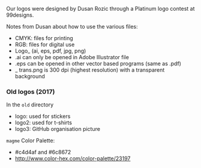 Our logos were designed by Dusan Rozic through a Platinum logo contest at 99designs.

Notes from Dusan about how to use the various files:
- CMYK: files for printing 
- RGB: files for digital use
- Logo_ (ai, eps, pdf, jpg, png)
- .ai can only be opened in Adobe Illustrator file
- .eps can be opened in other vector based programs (same as .pdf)
- _ trans.png is 300 dpi (highest resolution) with a transparent background

### Old logos (2017)

In the `old` directory

- logo: used for stickers
- logo2: used for t-shirts
- logo3: GitHub organisation picture

`magme` Color Palette:

- #c4d4af and #6c8672
- http://www.color-hex.com/color-palette/23197
